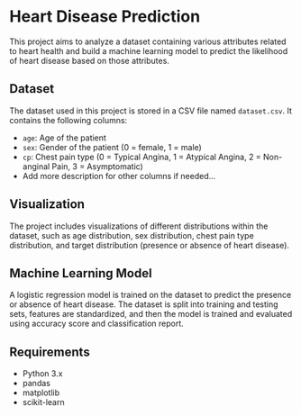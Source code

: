 # Heart Disease Prediction

This project aims to analyze a dataset containing various attributes related to heart health and build a machine learning model to predict the likelihood of heart disease based on those attributes.

## Dataset

The dataset used in this project is stored in a CSV file named `dataset.csv`. It contains the following columns:

- `age`: Age of the patient
- `sex`: Gender of the patient (0 = female, 1 = male)
- `cp`: Chest pain type (0 = Typical Angina, 1 = Atypical Angina, 2 = Non-anginal Pain, 3 = Asymptomatic)
- Add more description for other columns if needed...

## Visualization

The project includes visualizations of different distributions within the dataset, such as age distribution, sex distribution, chest pain type distribution, and target distribution (presence or absence of heart disease).

## Machine Learning Model

A logistic regression model is trained on the dataset to predict the presence or absence of heart disease. The dataset is split into training and testing sets, features are standardized, and then the model is trained and evaluated using accuracy score and classification report.

## Requirements

- Python 3.x
- pandas
- matplotlib
- scikit-learn
